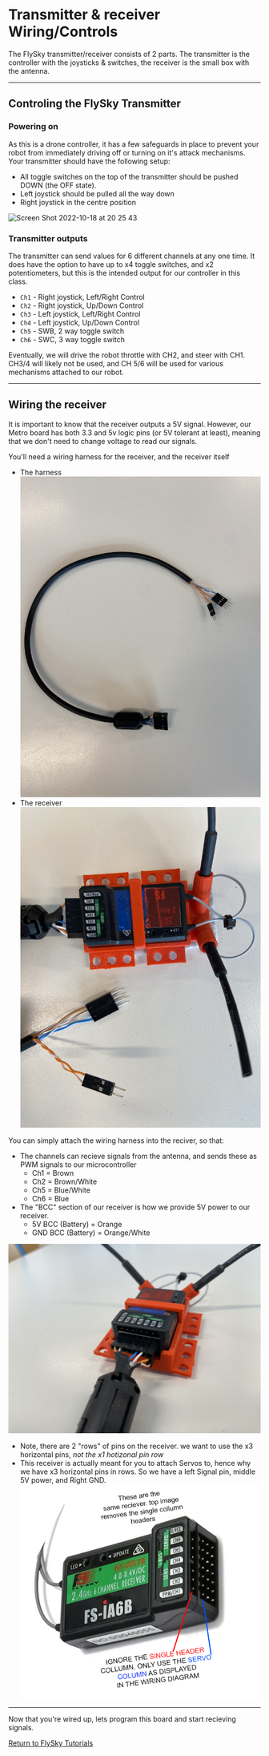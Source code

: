 # Transmitter & receiver Wiring/Controls

The FlySky transmitter/receiver consists of 2 parts. The transmitter is the controller with the joysticks & switches, the receiver is the small box with the antenna. 

***

## Controling the FlySky Transmitter

### Powering on
As this is a drone controller, it has a few safeguards in place to prevent your robot from immediately driving off or turning on it's attack mechanisms. Your transmitter should have the following setup: 
- All toggle switches on the top of the transmitter should be pushed DOWN (the OFF state).
- Left joystick should be pulled all the way down
- Right joystick in the centre position

![Screen Shot 2022-10-18 at 20 25 43](https://user-images.githubusercontent.com/101632496/196513614-dd92db1c-323c-43ee-bb24-fdf60ac65196.png)

### Transmitter outputs
The transmitter can send values for 6 different channels at any one time. It does have the option to have up to x4 toggle switches, and x2 potentiometers, but this is the intended output for our controller in this class. 

- `Ch1` - Right joystick, Left/Right Control
- `Ch2` - Right joystick, Up/Down Control
- `Ch3` - Left joystick, Left/Right Control
- `Ch4` - Left joystick, Up/Down Control
- `Ch5` - SWB, 2 way toggle switch
- `Ch6` - SWC, 3 way toggle switch

Eventually, we will drive the robot throttle with CH2, and steer with CH1. CH3/4 will likely not be used, and CH 5/6 will be used for various mechanisms attached to our robot. 

***

## Wiring the receiver
It is important to know that the receiver outputs a 5V signal. However, our Metro board has both 3.3 and 5v logic pins (or 5V tolerant at least), meaning that we don't need to change voltage to read our signals. 

You'll need a wiring harness for the receiver, and the receiver itself
* The harness
    ![harness](wire_harness.jpeg)
* The receiver
    ![receiver](IMG_0175.jpeg)

You can simply attach the wiring harness into the reciver, so that:
* The channels can recieve signals from the antenna, and sends these as PWM signals to our microcontroller
    * Ch1 = Brown
    * Ch2 = Brown/White
    * Ch5 = Blue/White
    * Ch6 = Blue
* The "BCC" section of our receiver is how we provide 5V power to our receiver. 
    * 5V BCC (Battery) = Orange 
    * GND BCC (Battery) = Orange/White


![connected](connected_harness.jpeg)
* Note, there are 2 "rows" of pins on the receiver. we want to use the x3 horizontal pins, *not the x1 hotizonal pin row*
* This receiver is actually meant for you to attach Servos to, hence why we have x3 horizontal pins in rows. So we have a left Signal pin, middle 5V power, and Right GND. 
![wiring](reciever_wiring.png)

***
Now that you're wired up, lets program this board and start recieving signals. 

[Return to FlySky Tutorials](../learning_modules/Fly_sky_learning.md)